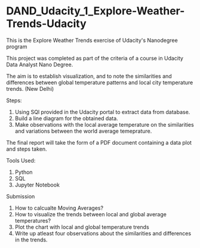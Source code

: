 # DAND_Udacity_1_Explore-Weather-Trends-Udacity

This is the Explore Weather Trends exercise of Udacity's Nanodegree program

This project was completed as part of the criteria of a course in Udacity Data Analyst Nano Degree. 

The aim is to establish visualization, and to note the similarities and differences between global temperature patterns and local city temperature trends. (New Delhi)

Steps:

  1. Using SQl provided in the Udacity portal to extract data from database.
  2. Build a line diagram for the obtained data.
  3. Make observations with the local average temperature on the similarities and variations between the world average temeprature.

The final report will take the form of a PDF document containing a data plot and steps taken. 

Tools Used:

  1. Python
  2. SQL
  3. Jupyter Notebook

Submission

1. How to calcualte Moving Averages?
2. How to visualize the trends between local and global average temperatures?
3. Plot the chart with local and global temperature trends
4. Write up atleast four observations about the similarities and differences in the trends.
